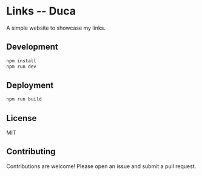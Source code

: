 # Links -- Duca

A simple website to showcase my links.

## Development

```bash
npm install
npm run dev
```

## Deployment

```bash
npm run build
```

## License

MIT

## Contributing

Contributions are welcome! Please open an issue and submit a pull request.

